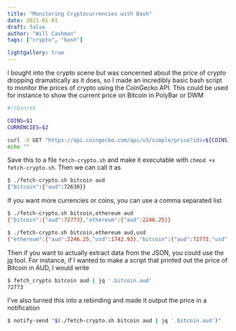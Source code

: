 ```yaml
---
title: "Monitoring Cryptocurrencies with Bash"
date: 2021-01-01
draft: false
author: "Will Cashman"
tags: ["crypto", "bash"]

lightgallery: true
---
```



I bought into the crypto scene but was concerned about the price of crypto dropping dramatically as it does, so I made an incredibly basic bash script to monitor the prices of crypto using the CoinGecko API. This could be used for instance to show the current price on Bitcoin in PolyBar or DWM

```bash
#!/bin/sh

COINS=$1
CURRENCIES=$2

curl -X GET "https://api.coingecko.com/api/v3/simple/price?ids=${COINS}&vs_currencies=${CURRENCIES}" -H  "accept: application/json"
echo ""
```

Save this to a file `fetch-crypto.sh` and make it executable with `chmod +x fetch-crypto.sh`. Then we can call it as

```bash
$ ./fetch-crypto.sh bitcoin aud
{"bitcoin":{"aud":72630}}
```

If you want more currencies or coins, you can use a comma separated list

```bash
$ ./fetch-crypto.sh bitcoin,ethereum aud
{"bitcoin":{"aud":72773},"ethereum":{"aud":2246.25}}

$ ./fetch-crypto.sh bitcoin,ethereum aud,usd
{"ethereum":{"aud":2246.25,"usd":1742.93},"bitcoin":{"aud":72773,"usd":56467}}
```

Then if you want to actually extract data from the JSON, you could use the [jq](https://stedolan.github.io/jq/) tool. 
For instance, if I wanted to make a script that printed out the price of Bitcoin in AUD, I would write

```bash
$ fetch_crypto bitcoin aud | jq '.bitcoin.aud'
72773
```

I've also turned this into a rebinding and made it output the price in a notification 

```bash
$ notify-send "$(./fetch-crypto.sh bitcoin aud | jq '.bitcoin.aud')"
```
